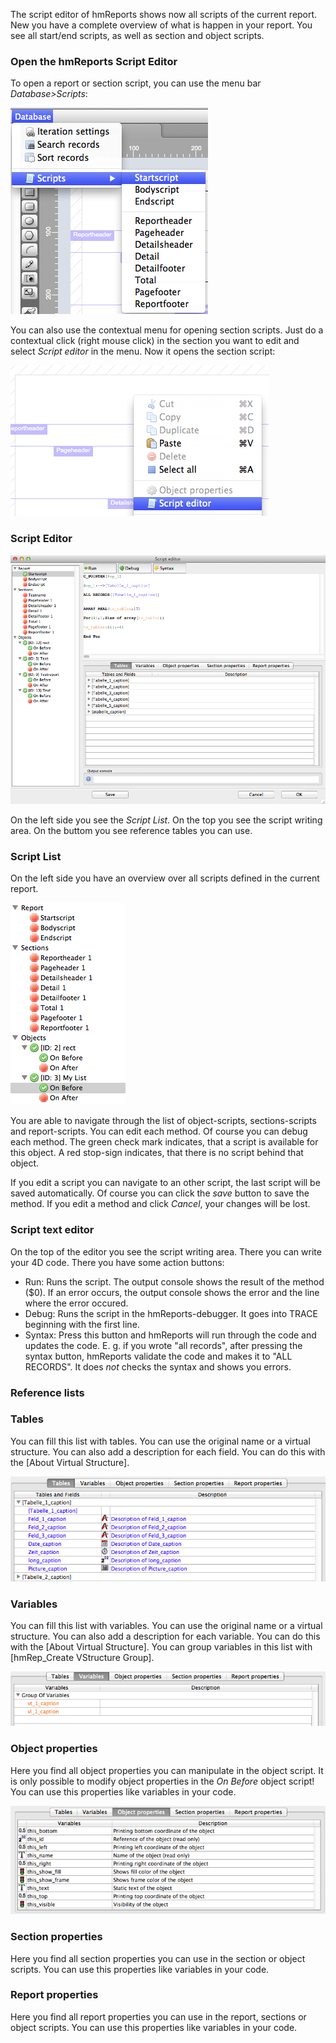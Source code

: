 The script editor of hmReports shows now all scripts of the current report. New you have a complete overview of what is happen in your report. You see all start/end scripts, as well as section and object scripts.

### Open the hmReports Script Editor

To open a report or section script, you can use the menu bar *Database>Scripts*:

![Script menu](../Pictures/ScriptMenu.png)

You can also use the contextual menu for opening section scripts. Just do a contextual click (right mouse click) in the section you want to edit and select *Script editor* in the menu. Now it opens the section script:

![Contextual Script Editor](../Pictures/ScriptEditorContextualMenu.png)

### Script Editor

![Script editor](../Pictures/ScriptEditor.png)

On the left side you see the *Script List*. On the top you see the script writing area. On the buttom you see reference tables you can use.

### Script List
On the left side you have an overview over all scripts defined in the current report.

![Script list](../Pictures/ScriptList.png)

You are able to navigate through the list of object-scripts, sections-scripts and report-scripts. You can edit each method. Of course you can debug each method.
The green check mark indicates, that a script is available for this object. A red stop-sign indicates, that there is no script behind that object.

If you edit a script you can navigate to an other script, the last script will be saved automatically. Of course you can click the *save* button to save the method. If you edit a method and click *Cancel*, your changes will be lost.

### Script text editor

On the top of the editor you see the script writing area. There you can write your 4D code.
There you have some action buttons:
* Run: Runs the script. The output console shows the result of the method ($0). If an error occurs, the output console shows the error and the line where the error occured.
* Debug: Runs the script in the hmReports-debugger. It goes into TRACE beginning with the first line.
* Syntax: Press this button and hmReports will run through the code and updates the code. E. g. if you wrote "all records", after pressing the syntax button, hmReports validate the code and makes it to "ALL RECORDS". It does *not* checks the syntax and shows you errors.

### Reference lists

### Tables

You can fill this list with tables. You can use the original name or a virtual structure. You can also add a description for each field. You can do this with the [About Virtual Structure].

![Reference list tables](../Pictures/ScriptTables.png)

### Variables

You can fill this list with variables. You can use the original name or a virtual structure. You can also add a description for each variable. You can do this with the [About Virtual Structure].
You can group variables in this list with [hmRep_Create VStructure Group].

![Reference list variables](../Pictures/ScriptVariables.png)

### Object properties

Here you find all object properties you can manipulate in the object script. It is only possible to modify object properties in the *On Before* object script! You can use this properties like variables in your code.

![Reference list object properties](../Pictures/ScriptObjectProperties.png)

### Section properties

Here you find all section properties you can use in the section or object scripts. You can use this properties like variables in your code.

### Report properties

Here you find all report properties you can use in the report, sections or object scripts. You can use this properties like variables in your code.
